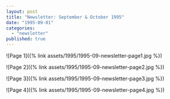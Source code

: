 ```yaml
---
layout: post
title: "Newsletter: September & October 1995"
date: "1995-09-01"
categories: 
  - "newsletter"
published: true
---
```


![Page 1]({% link assets/1995/1995-09-newsletter-page1.jpg %})

![Page 2]({% link assets/1995/1995-09-newsletter-page2.jpg %})

![Page 3]({% link assets/1995/1995-09-newsletter-page3.jpg %})

![Page 4]({% link assets/1995/1995-09-newsletter-page4.jpg %})
